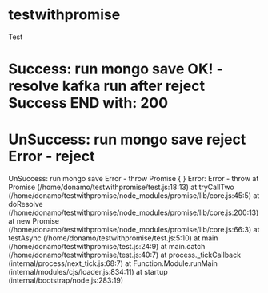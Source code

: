 # testwithpromise

Test

Success:
run mongo save
OK! - resolve
kafka run after reject
Success END with:  200
=============
UnSuccess:
run mongo save
reject
Error - reject
=============
UnSuccess:
run mongo save
Error - throw
Promise { <pending> }
Error: Error - throw
    at Promise (/home/donamo/testwithpromise/test.js:18:13)
    at tryCallTwo (/home/donamo/testwithpromise/node_modules/promise/lib/core.js:45:5)
    at doResolve (/home/donamo/testwithpromise/node_modules/promise/lib/core.js:200:13)
    at new Promise (/home/donamo/testwithpromise/node_modules/promise/lib/core.js:66:3)
    at testAsync (/home/donamo/testwithpromise/test.js:5:10)
    at main (/home/donamo/testwithpromise/test.js:24:9)
    at main.catch (/home/donamo/testwithpromise/test.js:40:7)
    at process._tickCallback (internal/process/next_tick.js:68:7)
    at Function.Module.runMain (internal/modules/cjs/loader.js:834:11)
    at startup (internal/bootstrap/node.js:283:19)